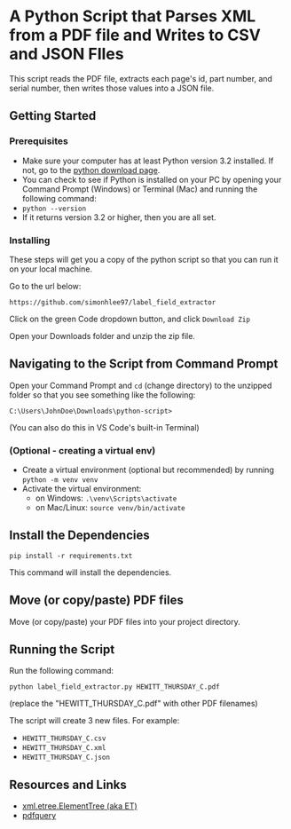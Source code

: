 # A Python Script that Parses XML from a PDF file and Writes to CSV and JSON FIles

This script reads the PDF file, extracts each page's id, part number, and serial number, then writes those values into a JSON file.

## Getting Started

### Prerequisites

- Make sure your computer has at least Python version 3.2 installed. If not, go to the [python download page](https://python.org).
- You can check to see if Python is installed on your PC by opening your Command Prompt (Windows) or Terminal (Mac) and running the following command:
- `python --version`
- If it returns version 3.2 or higher, then you are all set.

### Installing

These steps will get you a copy of the python script so that you can run it on your local machine.

Go to the url below:

`https://github.com/simonhlee97/label_field_extractor`

Click on the green Code dropdown button, and click `Download Zip`

Open your Downloads folder and unzip the zip file.

## Navigating to the Script from Command Prompt

Open your Command Prompt and `cd` (change directory) to the unzipped folder so that you see something like the following:

`C:\Users\JohnDoe\Downloads\python-script>`

(You can also do this in VS Code's built-in Terminal)

### (Optional - creating a virtual env)

- Create a virtual environment (optional but recommended) by running `python -m venv venv`
- Activate the virtual environment:
  - on Windows: `.\venv\Scripts\activate`
  - on Mac/Linux: `source venv/bin/activate`

## Install the Dependencies

`pip install -r requirements.txt`

This command will install the dependencies.

## Move (or copy/paste) PDF files

Move (or copy/paste) your PDF files into your project directory.

## Running the Script

Run the following command:

`python label_field_extractor.py HEWITT_THURSDAY_C.pdf`

(replace the "HEWITT_THURSDAY_C.pdf" with other PDF filenames)

The script will create 3 new files. For example:

- `HEWITT_THURSDAY_C.csv`
- `HEWITT_THURSDAY_C.xml`
- `HEWITT_THURSDAY_C.json`

## Resources and Links

- [xml.etree.ElementTree (aka ET)](https://docs.python.org/3/library/xml.etree.elementtree.html)
- [pdfquery](https://pypi.org/project/pdfquery/)
